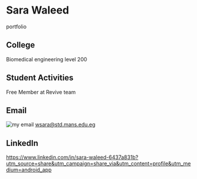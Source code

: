 # Sara Waleed 
portfolio 
## College 
Biomedical engineering level 200
## Student Activities 
Free Member at Revive team
## Email 
![my email](images/email.jpeg)
wsara@std.mans.edu.eg 
## LinkedIn 

https://www.linkedin.com/in/sara-waleed-6437a831b?utm_source=share&utm_campaign=share_via&utm_content=profile&utm_medium=android_app
